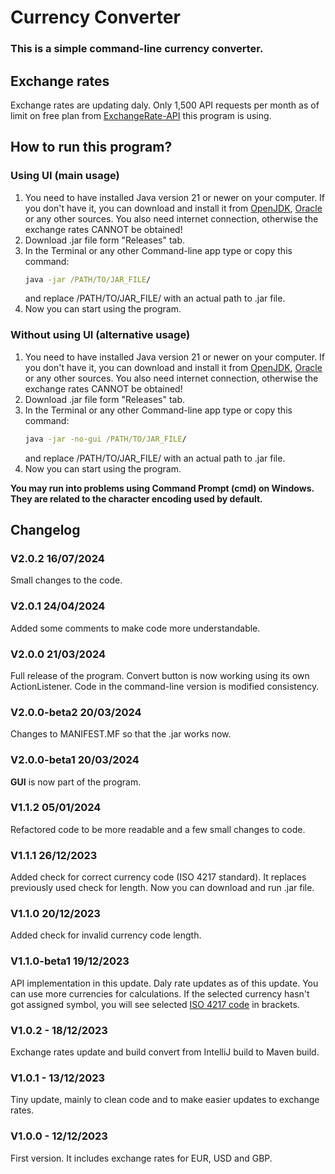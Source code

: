 # Currency Converter    
### This is a simple command-line currency converter.
   
## Exchange rates
Exchange rates are updating daly. Only 1,500 API requests per month as of limit on free 
plan from [ExchangeRate-API](https://www.exchangerate-api.com/) this program is using.

## How to run this program?
### Using UI (main usage)
1.  You need to have installed Java version 21 or newer on your computer. If you don't have it, you can download and
install it from [OpenJDK](https://openjdk.org/install/), [Oracle](https://www.oracle.com/java/technologies/downloads/) or any other sources.
You also need internet connection, otherwise the exchange rates CANNOT be obtained!
2. Download .jar file form "Releases" tab.
3. In the Terminal or any other Command-line app type or copy this command:
   ```cmd
   java -jar /PATH/TO/JAR_FILE/
   ```
   and replace /PATH/TO/JAR_FILE/ with an actual path to .jar file.
4. Now you can start using the program.

### Without using UI (alternative usage)
1. You need to have installed Java version 21 or newer on your computer. If you don't have it, you can download and 
install it from [OpenJDK](https://openjdk.org/install/), [Oracle](https://www.oracle.com/java/technologies/downloads/) or any other sources. 
You also need internet connection, otherwise the exchange rates CANNOT be obtained!
2. Download .jar file form "Releases" tab.
3. In the Terminal or any other Command-line app type or copy this command:
   ```cmd
   java -jar -no-gui /PATH/TO/JAR_FILE/
   ```
   and replace /PATH/TO/JAR_FILE/ with an actual path to .jar file.
4. Now you can start using the program.

**You may run into problems using Command Prompt (cmd) on Windows. They are related to the character encoding used by default.**

## Changelog
### V2.0.2 16/07/2024
Small changes to the code.

### V2.0.1 24/04/2024
Added some comments to make code more understandable.

### V2.0.0 21/03/2024
Full release of the program. 
Convert button is now working using its own ActionListener.
Code in the command-line version is modified consistency.

### V2.0.0-beta2 20/03/2024
Changes to MANIFEST.MF so that the .jar works now.

### V2.0.0-beta1 20/03/2024
**GUI** is now part of the program.   

### V1.1.2 05/01/2024
Refactored code to be more readable and a few small changes to code.

### V1.1.1 26/12/2023
Added check for correct currency code (ISO 4217 standard).
It replaces previously used check for length.
Now you can download and run .jar file.

### V1.1.0 20/12/2023
Added check for invalid currency code length.

### V1.1.0-beta1 19/12/2023
API implementation in this update.
Daly rate updates as of this update.
You can use more currencies for calculations. 
If the selected currency hasn't got assigned symbol,
you will see selected [ISO 4217 code](https://en.wikipedia.org/wiki/ISO_4217)
in brackets.

### V1.0.2 - 18/12/2023
Exchange rates update and build convert from IntelliJ build to Maven build.

### V1.0.1 - 13/12/2023
Tiny update, mainly to clean code and to make easier updates to exchange rates.

### V1.0.0 - 12/12/2023 
First version. It includes exchange rates for EUR, USD and GBP.